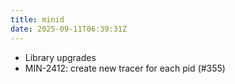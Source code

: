 ```yaml
---
title: minid
date: 2025-09-11T06:39:31Z
---
```

- Library upgrades
- MIN-2412: create new tracer for each pid (#355)

